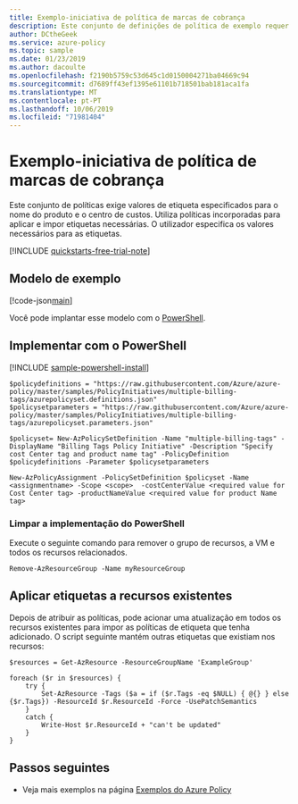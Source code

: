 ```yaml
---
title: Exemplo-iniciativa de política de marcas de cobrança
description: Este conjunto de definições de política de exemplo requer valores de marca especificados para o centro de custo e o nome do produto.
author: DCtheGeek
ms.service: azure-policy
ms.topic: sample
ms.date: 01/23/2019
ms.author: dacoulte
ms.openlocfilehash: f2190b5759c53d645c1d0150004271ba04669c94
ms.sourcegitcommit: d7689ff43ef1395e61101b718501bab181aca1fa
ms.translationtype: MT
ms.contentlocale: pt-PT
ms.lasthandoff: 10/06/2019
ms.locfileid: "71981404"
---
```

# <a name="sample---billing-tags-policy-initiative"></a>Exemplo-iniciativa de política de marcas de cobrança

Este conjunto de políticas exige valores de etiqueta especificados para o nome do produto e o centro de custos. Utiliza políticas incorporadas para aplicar e impor etiquetas necessárias. O utilizador especifica os valores necessários para as etiquetas.

[!INCLUDE [quickstarts-free-trial-note](../../../../includes/quickstarts-free-trial-note.md)]

## <a name="sample-template"></a>Modelo de exemplo

[!code-json[main](../../../../policy-templates/samples/PolicyInitiatives/multiple-billing-tags/azurepolicyset.json "Billing Tags Policy Initiative")]

Você pode implantar esse modelo com o [PowerShell](#deploy-with-powershell).

## <a name="deploy-with-powershell"></a>Implementar com o PowerShell

[!INCLUDE [sample-powershell-install](../../../../includes/sample-powershell-install-no-ssh-az.md)]

```azurepowershell-interactive
$policydefinitions = "https://raw.githubusercontent.com/Azure/azure-policy/master/samples/PolicyInitiatives/multiple-billing-tags/azurepolicyset.definitions.json"
$policysetparameters = "https://raw.githubusercontent.com/Azure/azure-policy/master/samples/PolicyInitiatives/multiple-billing-tags/azurepolicyset.parameters.json"

$policyset= New-AzPolicySetDefinition -Name "multiple-billing-tags" -DisplayName "Billing Tags Policy Initiative" -Description "Specify cost Center tag and product name tag" -PolicyDefinition $policydefinitions -Parameter $policysetparameters

New-AzPolicyAssignment -PolicySetDefinition $policyset -Name <assignmentname> -Scope <scope>  -costCenterValue <required value for Cost Center tag> -productNameValue <required value for product Name tag>
```

### <a name="clean-up-powershell-deployment"></a>Limpar a implementação do PowerShell

Execute o seguinte comando para remover o grupo de recursos, a VM e todos os recursos relacionados.

```azurepowershell-interactive
Remove-AzResourceGroup -Name myResourceGroup
```

## <a name="apply-tags-to-existing-resources"></a>Aplicar etiquetas a recursos existentes

Depois de atribuir as políticas, pode acionar uma atualização em todos os recursos existentes para impor as políticas de etiqueta que tenha adicionado. O script seguinte mantém outras etiquetas que existiam nos recursos:

```azurepowershell-interactive
$resources = Get-AzResource -ResourceGroupName 'ExampleGroup'

foreach ($r in $resources) {
    try {
        Set-AzResource -Tags ($a = if ($r.Tags -eq $NULL) { @{} } else {$r.Tags}) -ResourceId $r.ResourceId -Force -UsePatchSemantics
    }
    catch {
        Write-Host $r.ResourceId + "can't be updated"
    }
}
```

## <a name="next-steps"></a>Passos seguintes

- Veja mais exemplos na página [Exemplos do Azure Policy](index.md)